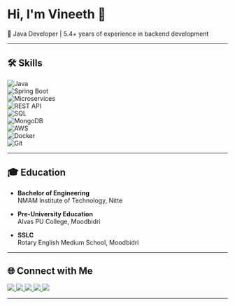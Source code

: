 # Hi, I'm Vineeth 👋  
🚀 Java Developer | 5.4+ years of experience in backend development  

---

## 🛠️ Skills  
![Java](https://img.shields.io/badge/Java-ED8B00?style=for-the-badge&logo=openjdk&logoColor=white)  
![Spring Boot](https://img.shields.io/badge/Spring_Boot-6DB33F?style=for-the-badge&logo=springboot&logoColor=white)  
![Microservices](https://img.shields.io/badge/Microservices-4285F4?style=for-the-badge&logo=google-cloud&logoColor=white)  
![REST API](https://img.shields.io/badge/REST_API-005571?style=for-the-badge&logo=postman&logoColor=white)  
![SQL](https://img.shields.io/badge/SQL-336791?style=for-the-badge&logo=postgresql&logoColor=white)  
![MongoDB](https://img.shields.io/badge/MongoDB-4EA94B?style=for-the-badge&logo=mongodb&logoColor=white)  
![AWS](https://img.shields.io/badge/AWS-232F3E?style=for-the-badge&logo=amazonaws&logoColor=white)  
![Docker](https://img.shields.io/badge/Docker-2496ED?style=for-the-badge&logo=docker&logoColor=white)  
![Git](https://img.shields.io/badge/Git-F05032?style=for-the-badge&logo=git&logoColor=white)  

---

## 🎓 Education  

- **Bachelor of Engineering**  
  NMAM Institute of Technology, Nitte 

- **Pre-University Education**  
  Alvas PU College, Moodbidri  

- **SSLC**  
  Rotary English Medium School, Moodbidri  

---

## 🌐 Connect with Me  

<p align="left">
<a href="https://www.linkedin.com/in/vineeth-hegde/" target="_blank">
  <img src="https://img.shields.io/badge/LinkedIn-0077B5?style=for-the-badge&logo=linkedin&logoColor=white" />
</a>  
<a href="https://github.com/vineeth-hegde" target="_blank">
  <img src="https://img.shields.io/badge/GitHub-181717?style=for-the-badge&logo=github&logoColor=white" />
</a>  
<a href="https://www.facebook.com/vineeth.hegde.75" target="_blank">
  <img src="https://img.shields.io/badge/Facebook-1877F2?style=for-the-badge&logo=facebook&logoColor=white" />
</a>  
<a href="https://www.instagram.com/vineeth__hegde/" target="_blank">
  <img src="https://img.shields.io/badge/Instagram-E4405F?style=for-the-badge&logo=instagram&logoColor=white" />
</a>  
<a href="https://x.com/vineethhegde68" target="_blank">
  <img src="https://img.shields.io/badge/Twitter(X)-000000?style=for-the-badge&logo=x&logoColor=white" />
</a>  
</p>  

---
